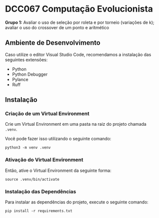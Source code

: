 # DCC067 Computação Evolucionista

**Grupo 1:** Avaliar o uso de seleção por roleta e por torneio (variações de k); avaliar o uso do crossover de um ponto e aritmético

## Ambiente de Desenvolvimento

Caso utilize o editor Visual Studio Code, recomendamos a instalação das seguintes extensões:

- Python
- Python Debugger
- Pylance
- Ruff

## Instalação

### Criação de um Virtual Environment

Crie um Virtual Environment em uma pasta na raiz do projeto chamada `.venv`.

Você pode fazer isso utilizando o seguinte comando:

`
python3 -m venv .venv
`

### Ativação do Virtual Environment

Então, ative o Virtual Environment da seguinte forma:

`
source .venv/bin/activate
`

### Instalação das Dependências

Para instalar as dependências do projeto, execute o seguinte comando:

`
pip install -r requirements.txt
`
